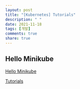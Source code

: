 ```yaml
---
layout: post
title: "[Kubernetes] Tutorials"
description: " "
date: 2021-11-18
tags: [개발]
comments: true
share: true
---
```


Hello Minikube
----------
[Hello Minikube][h]

[h]:https://kubernetes.io/ko/docs/tutorials/hello-minikube/
[Tutorials][a]

[a]:https://kubernetes.io/ko/docs/tutorials/
